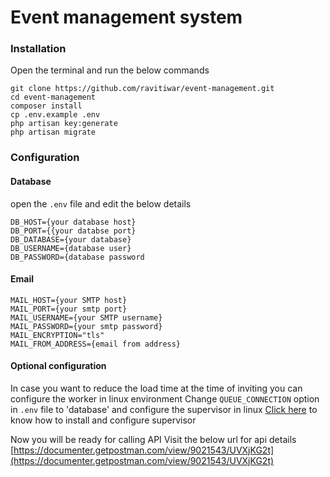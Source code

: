 # Event management system

### Installation
Open the terminal and run the below commands
```shell
git clone https://github.com/ravitiwar/event-management.git
cd event-management
composer install
cp .env.example .env
php artisan key:generate
php artisan migrate
```
### Configuration
#### Database
open the `.env` file and edit the below details
```text
DB_HOST={your database host}
DB_PORT={{your databse port}
DB_DATABASE={your database}
DB_USERNAME={database user}
DB_PASSWORD={database password
```
#### Email
```text
MAIL_HOST={your SMTP host}
MAIL_PORT={your smtp port}
MAIL_USERNAME={your SMTP username}
MAIL_PASSWORD={your smtp password}
MAIL_ENCRYPTION="tls"
MAIL_FROM_ADDRESS={email from address}
```
#### Optional configuration
In case you want to reduce the load time at the time of inviting you can configure the worker in linux environment
Change `QUEUE_CONNECTION` option in `.env` file to 'database' and configure the supervisor in linux
[Click here](https://laravel.com/docs/8.x/queues#supervisor-configuration) to know how to install and configure supervisor

Now you will be ready for calling API
Visit the below url for api details
[https://documenter.getpostman.com/view/9021543/UVXjKG2t](https://documenter.getpostman.com/view/9021543/UVXjKG2t)
